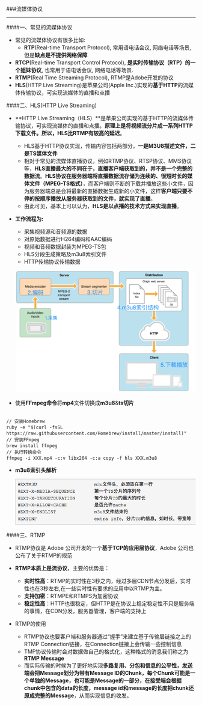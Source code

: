 ###流媒体协议
***

####一、常见的流媒体协议
- 常见的流媒体协议有很多比如:
    - **RTP**(Real-time Transport Protocol), 常用语电话会议, 网络电话等场景, 但是**缺点是不提供网络保障**
- **RTCP**(Real-time Transport Control Protocol), **是实时传输协议（RTP）的一个姐妹协议**, 也常用于语电话会议, 网络电话等场景.
- **RTMP**(Real Time Streaming Protocol), RTMP是Adobe开发的协议
- **HLS**(HTTP Live Streaming)是苹果公司(Apple Inc.)实现的**基于HTTP**的流媒体传输协议，可实现流媒体的直播和点播

####二、HLS(HTTP Live Streaming)
- **HTTP Live Streaming（HLS）**是苹果公司实现的基于HTTP的流媒体传输协议，可实现流媒体的直播和点播。**原理上是将视频流分片成一系列HTTP下载文件。所以，HLS比RTMP有较高的延迟**。
    - HLS基于HTTP协议实现，传输内容包括两部分，**一是M3U8描述文件，二是TS媒体文件**
    - 相对于常见的流媒体直播协议，例如RTMP协议、RTSP协议、MMS协议等，**HLS直播最大的不同在于，直播客户端获取到的，并不是一个完整的数据流**。**HLS协议在服务器端将直播数据流存储为连续的、很短时长的媒体文件（MPEG-TS格式）**，而客户端则不断的下载并播放这些小文件，因为服务器端总是会将最新的直播数据生成新的小文件，这样**客户端只要不停的按顺序播放从服务器获取到的文件，就实现了直播**。
    - 由此可见，基本上可以认为，**HLS是以点播的技术方式来实现直播**。
    
- **工作流程为:**
    - 采集视频源和音频源的数据
    - 对原始数据进行H264编码和AAC编码
    - 视频和音频数据封装为MPEG-TS包
    - HLS分段生成策略及m3u8索引文件
    - HTTP传输协议传输数据
    
    ![](/assets/193353-5d0a1789b252264b.png)
    
- 使用**FFmpeg命令**将**mp4**文件切换成**m3u8**&**ts切片**


```objc

// 安装Homebrew
ruby -e "$(curl -fsSL https://raw.githubusercontent.com/Homebrew/install/master/install)"
// 安装FFmpeg
brew install ffmpeg
// 执行转换命令
ffmpeg -i XXX.mp4 -c:v libx264 -c:a copy -f hls XXX.m3u8
```

- **m3u8索引头解析**

    ![](/assets/193353-9c881720992085f4.png)   
    
     

 ####三、RTMP 
 
-  RTMP协议是 Adobe 公司开发的一个**基于TCP的应用层协议**，Adobe 公司也公布了关于RTMP的规范
- **RTMP本质上是流协议**，主要的优势是：
    - **实时性高**：RTMP的实时性在3秒之内，经过多层CDN节点分发后，实时性也在3秒左右,在一些实时性有要求的应用中以RTMP为主。
    - **支持加密**：RTMPE和RTMPS为加密协议
    - **稳定性高**：HTTP也很稳定，但HTTP是在协议上稳定稳定性不只是服务端的事情，在CDN分发，服务器管理，客户端的支持上
    
- RTMP的使用
    - RTMP协议也要客户端和服务器通过“握手”来建立基于传输层链接之上的RTMP Connection链接，在Connection链接上会传输一些控制信息
     - TMP协议传输时会对数据做自己的格式化，这种格式的消息我们称之为**RTMP Message**
    - 而实际传输的时候为了更好地实现**多路复用、分包和信息的公平性，发送端会把Message划分为带有Message ID的Chunk，每个Chunk可能是一个单独的Message，也可能是Message的一部分，在接受端会根据chunk中包含的data的长度，message id和message的长度把chunk还原成完整的Message**，从而实现信息的收发。
    
    